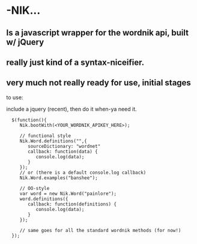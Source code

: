 -NIK...
=======
Is a javascript wrapper for the wordnik api, built w/ jQuery
-------------------------------------------
really just kind of a syntax-niceifier.
---------------------------------------
very much not really ready for use, initial stages
---------------------------------------

to use:

include a jquery (recent),
then do it when-ya need it.

      $(function(){
         Nik.bootWith(<YOUR_WORDNIK_APIKEY_HERE>);
         
         // functional style
         Nik.Word.definitions("",{
            sourceDictionary: "wordnet"
            callback: function(data) {
               console.log(data);
            }
         });
         // or (there is a default console.log callback)
         Nik.Word.examples("banshee");
         
         // OO-style
         var word = new Nik.Word("painlore");
         word.definitions({
            callback: function(definitions) {
               console.log(data);
            }
         });
         
         // same goes for all the standard wordnik methods (for now!)
      });